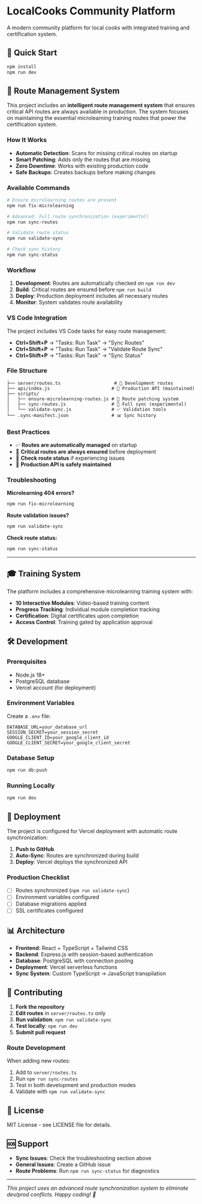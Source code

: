 # LocalCooks Community Platform

A modern community platform for local cooks with integrated training and certification system.

## 🚀 Quick Start

```bash
npm install
npm run dev
```

## 🔄 Route Management System

This project includes an **intelligent route management system** that ensures critical API routes are always available in production. The system focuses on maintaining the essential microlearning training routes that power the certification system.

### How It Works

- **Automatic Detection**: Scans for missing critical routes on startup
- **Smart Patching**: Adds only the routes that are missing
- **Zero Downtime**: Works with existing production code
- **Safe Backups**: Creates backups before making changes

### Available Commands

```bash
# Ensure microlearning routes are present
npm run fix-microlearning

# Advanced: Full route synchronization (experimental)
npm run sync-routes

# Validate route status
npm run validate-sync

# Check sync history
npm run sync-status
```

### Workflow

1. **Development**: Routes are automatically checked on `npm run dev`
2. **Build**: Critical routes are ensured before `npm run build`
3. **Deploy**: Production deployment includes all necessary routes
4. **Monitor**: System validates route availability

### VS Code Integration

The project includes VS Code tasks for easy route management:

- **Ctrl+Shift+P** → "Tasks: Run Task" → "Sync Routes"
- **Ctrl+Shift+P** → "Tasks: Run Task" → "Validate Route Sync"
- **Ctrl+Shift+P** → "Tasks: Run Task" → "Sync Status"

### File Structure

```
├── server/routes.ts                    # 🎯 Development routes
├── api/index.js                       # 🚀 Production API (maintained)
├── scripts/
│   ├── ensure-microlearning-routes.js # 🔧 Route patching system
│   ├── sync-routes.js                 # 🔄 Full sync (experimental)
│   └── validate-sync.js               # ✅ Validation tools
└── .sync-manifest.json                # 📊 Sync history
```

### Best Practices

- ✅ **Routes are automatically managed** on startup
- 🔧 **Critical routes are always ensured** before deployment
- 📝 **Check route status** if experiencing issues
- 🚀 **Production API is safely maintained**

### Troubleshooting

**Microlearning 404 errors?**
```bash
npm run fix-microlearning
```

**Route validation issues?**
```bash
npm run validate-sync
```

**Check route status:**
```bash
npm run sync-status
```

---

## 🎓 Training System

The platform includes a comprehensive microlearning training system with:

- **10 Interactive Modules**: Video-based training content
- **Progress Tracking**: Individual module completion tracking
- **Certification**: Digital certificates upon completion
- **Access Control**: Training gated by application approval

## 🛠 Development

### Prerequisites

- Node.js 18+
- PostgreSQL database
- Vercel account (for deployment)

### Environment Variables

Create a `.env` file:

```env
DATABASE_URL=your_database_url
SESSION_SECRET=your_session_secret
GOOGLE_CLIENT_ID=your_google_client_id
GOOGLE_CLIENT_SECRET=your_google_client_secret
```

### Database Setup

```bash
npm run db:push
```

### Running Locally

```bash
npm run dev
```

## 🚀 Deployment

The project is configured for Vercel deployment with automatic route synchronization:

1. **Push to GitHub**
2. **Auto-Sync**: Routes are synchronized during build
3. **Deploy**: Vercel deploys the synchronized API

### Production Checklist

- [ ] Routes synchronized (`npm run validate-sync`)
- [ ] Environment variables configured
- [ ] Database migrations applied
- [ ] SSL certificates configured

## 📊 Architecture

- **Frontend**: React + TypeScript + Tailwind CSS
- **Backend**: Express.js with session-based authentication
- **Database**: PostgreSQL with connection pooling
- **Deployment**: Vercel serverless functions
- **Sync System**: Custom TypeScript → JavaScript transpilation

## 🤝 Contributing

1. **Fork the repository**
2. **Edit routes** in `server/routes.ts` only
3. **Run validation**: `npm run validate-sync`
4. **Test locally**: `npm run dev`
5. **Submit pull request**

### Route Development

When adding new routes:

1. Add to `server/routes.ts`
2. Run `npm run sync-routes`
3. Test in both development and production modes
4. Validate with `npm run validate-sync`

## 📄 License

MIT License - see LICENSE file for details.

## 🆘 Support

- **Sync Issues**: Check the troubleshooting section above
- **General Issues**: Create a GitHub issue
- **Route Problems**: Run `npm run sync-status` for diagnostics

---

*This project uses an advanced route synchronization system to eliminate dev/prod conflicts. Happy coding! 🎉*
